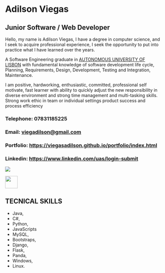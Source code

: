 
# Adilson Viegas

## Junior Software / Web Developer

Hello, my name is Adilson Viegas, I have a degree in computer science, and I seek to acquire professional experience, I seek the opportunity to put into practice what I have learned over the years.

A Software Engineering graduate in [AUTONOMOUS UNIVERSITY OF LISBON](https://autonoma.pt/en/courses/computer-science-and-engineering/) with fundamental knowledge of software development life cycle, Planning, Requirements, Design, Development, Testing and Integration, Maintenance.

I am positive, hardworking, enthusiastic, committed, professional self motivate, fast learner with ability to quickly adjust the new responsibility in diverse environment and strong time management and multi-tasking skills. Strong work ethic in team or individual settings product success and process efficiency

### Telephone: 07831185225
### Email: viegadilson@gmail.com
### Portfolio: https://viegasadilson.github.io/portfolio/index.html
### Linkedin: https://www.linkedin.com/uas/login-submit

<a href=""><img src="https://img.shields.io/badge/-Behance-blue?style=for-the-badge&logo=behance&logoColor=white"></a>

<img width="40" hight="40" src="https://cdn.jsdelivr.net/gh/devicons/devicon/icons/python/python-original-wordmark.svg" />

## TECNICAL SKILLS
- Java, 
- C#, 
- Python,
- JavaScripts
- MySQL,
- Bootstraps,
- Django,
- Flask,
- Panda,
- Windows,
- Linux.
